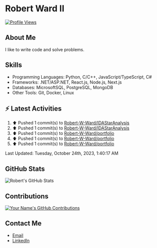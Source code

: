 
# Robert Ward II

[![Profile Views](https://komarev.com/ghpvc/?username=Robert-W-Ward)](https://github.com/Robert-W-Ward)

## About Me
I like to write code and solve problems.

## Skills
- Programming Languages: Python, C/C++, JavaScript/TypeScript, C#
- Frameworks: .NET/ASP.NET, React.js, Node.js, Next.js
- Databases: MicrosoftSQL, PostgreSQL, MongoDB
- Other Tools: Git, Docker, Linux

## :zap: Latest Activities
<!--RECENT_ACTIVITY:start-->
1. ⬆️ Pushed 1 commit(s) to [Robert-W-Ward/IDAStarAnalysis](https://github.com/Robert-W-Ward/IDAStarAnalysis)
2. ⬆️ Pushed 1 commit(s) to [Robert-W-Ward/IDAStarAnalysis](https://github.com/Robert-W-Ward/IDAStarAnalysis)
3. ⬆️ Pushed 1 commit(s) to [Robert-W-Ward/portfolio](https://github.com/Robert-W-Ward/portfolio)
4. ⬆️ Pushed 1 commit(s) to [Robert-W-Ward/portfolio](https://github.com/Robert-W-Ward/portfolio)
5. ⬆️ Pushed 1 commit(s) to [Robert-W-Ward/portfolio](https://github.com/Robert-W-Ward/portfolio)
<!--RECENT_ACTIVITY:end-->

<!--RECENT_ACTIVITY:last_update-->
Last Updated: Tuesday, October 24th, 2023, 1:40:17 AM
<!--RECENT_ACTIVITY:last_update_end-->

<!--END_SECTIN:activity-->
## GitHub Stats
![Robert's GitHub Stats](https://github-readme-stats.vercel.app/api?username=Robert-W-Ward&show_icons=true&theme=radical)

## Contributions
[![Your Name's GitHub Contributions](https://github-readme-streak-stats.herokuapp.com/?user=Robert-W-Ward&theme=radical)](https://github.com/your-username)

## Contact Me
- [Email](mailto:robertwesleyward2019@gmail.com)
- [LinkedIn](https://linkedin.com/in/https://www.linkedin.com/in/robert-ward-ii/)

